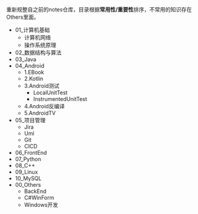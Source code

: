 重新规整自之前的notes仓库，目录根据**常用性/重要性**排序，不常用的知识存在Others里面。



- 01_计算机基础
  - 计算机网络
  - 操作系统原理
- 02_数据结构与算法
- 03_Java
- 04_Android
  - 1.EBook
  - 2.Kotlin
  - 3.Android测试
    - LocalUnitTest
    - InstrumentedUnitTest
  - 4.Android反编译
  - 5.AndroidTV
- 05_项目管理
  - Jira
  - Uml
  - Git
  - CICD
- 06_FrontEnd
- 07_Python
- 08_C++
- 09_Linux
- 10_MySQL
- 00_Others
  - BackEnd
  - C#WinForm
  - Windows开发